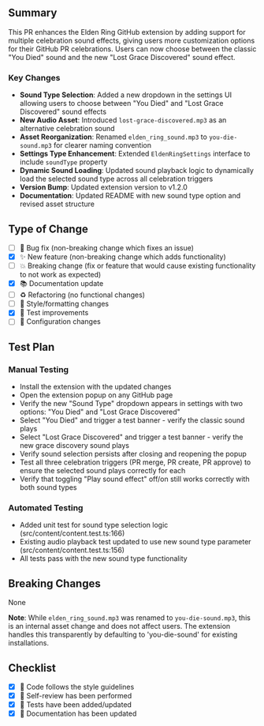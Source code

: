 <!-- AI_TEMPLATE_START: This is a structured PR description template for AI processing -->

## Summary

<!-- AI_INSTRUCTION: Provide a clear, concise explanation of what changed and why. Focus on the business value and technical impact. -->

This PR enhances the Elden Ring GitHub extension by adding support for multiple celebration sound effects, giving users more customization options for their GitHub PR celebrations. Users can now choose between the classic "You Died" sound and the new "Lost Grace Discovered" sound effect.

### Key Changes

<!-- AI_INSTRUCTION: List the most important changes made in this PR. Use bullet points for clarity. -->

- **Sound Type Selection**: Added a new dropdown in the settings UI allowing users to choose between "You Died" and "Lost Grace Discovered" sound effects
- **New Audio Asset**: Introduced `lost-grace-discovered.mp3` as an alternative celebration sound
- **Asset Reorganization**: Renamed `elden_ring_sound.mp3` to `you-die-sound.mp3` for clearer naming convention
- **Settings Type Enhancement**: Extended `EldenRingSettings` interface to include `soundType` property
- **Dynamic Sound Loading**: Updated sound playback logic to dynamically load the selected sound type across all celebration triggers
- **Version Bump**: Updated extension version to v1.2.0
- **Documentation**: Updated README with new sound type option and revised asset structure

## Type of Change

<!-- AI_INSTRUCTION: Check ALL applicable boxes based on the code changes. Use [x] to mark selected items. -->

- [ ] 🐛 Bug fix (non-breaking change which fixes an issue)
- [x] ✨ New feature (non-breaking change which adds functionality)
- [ ] 💥 Breaking change (fix or feature that would cause existing functionality to not work as expected)
- [x] 📚 Documentation update
- [ ] ♻️ Refactoring (no functional changes)
- [ ] 🎨 Style/formatting changes
- [x] 🧪 Test improvements
- [ ] 🔧 Configuration changes

## Test Plan

<!-- AI_INSTRUCTION: Provide specific testing instructions. Include both manual and automated testing steps. -->

### Manual Testing

- Install the extension with the updated changes
- Open the extension popup on any GitHub page
- Verify the new "Sound Type" dropdown appears in settings with two options: "You Died" and "Lost Grace Discovered"
- Select "You Died" and trigger a test banner - verify the classic sound plays
- Select "Lost Grace Discovered" and trigger a test banner - verify the new grace discovery sound plays
- Verify sound selection persists after closing and reopening the popup
- Test all three celebration triggers (PR merge, PR create, PR approve) to ensure the selected sound plays correctly for each
- Verify that toggling "Play sound effect" off/on still works correctly with both sound types

### Automated Testing

- Added unit test for sound type selection logic (src/content/content.test.ts:166)
- Existing audio playback test updated to use new sound type parameter (src/content/content.test.ts:156)
- All tests pass with the new sound type functionality

## Breaking Changes

<!-- AI_INSTRUCTION: If this is a breaking change, provide detailed migration instructions. If no breaking changes, write "None" -->

None

**Note**: While `elden_ring_sound.mp3` was renamed to `you-die-sound.mp3`, this is an internal asset change and does not affect users. The extension handles this transparently by defaulting to 'you-die-sound' for existing installations.

## Checklist

<!-- AI_INSTRUCTION: Check ALL completed items. Ensure all items are addressed before marking as ready for review. -->

- [x] 📝 Code follows the style guidelines
- [x] 👀 Self-review has been performed
- [x] 🧪 Tests have been added/updated
- [x] 📖 Documentation has been updated

<!-- AI_TEMPLATE_END -->
